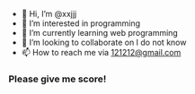 - 👋 Hi, I’m @xxjjj
- 👀 I’m interested in programming
- 🌱 I’m currently learning web programming
- 💞️ I’m looking to collaborate on I do not know 
- 📫 How to reach me via 121212@gmail.com

### Please give me score! ###

<!---
xxjjj/xxjjj is a ✨ special ✨ repository because its `README.md` (this file) appears on your GitHub profile.
You can click the Preview link to take a look at your changes.
--->
